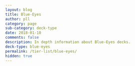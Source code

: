 ```yaml
---
layout: blog
title: Blue-Eyes
author: pll
category: page
sub-category: deck-type
date: 2018-01-10
comments: false
description: In depth information about Blue-Eyes decks.
deck-type: blue-eyes
permalink: /tier-list/blue-eyes/
hidden: true
---
```








